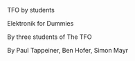 TFO by students

Elektronik for Dummies

By three students of The TFO

By Paul Tappeiner, Ben Hofer, Simon Mayr
